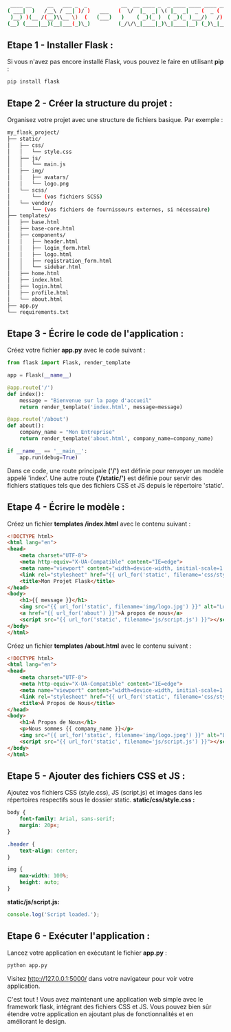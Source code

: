 ```bash
 ____ __     __   ___ _  _           __  __ ____ _  _ ____ ____ ____ _____  ____ ____ ____   
( ___|  )   /__\ / __| )/ )   ___   (  \/  |_  _| \( |_  _|  _ (  _ (  _  )(_  _| ___|_  _)  
 )__) )(__ /(__)\\__ \)  (   (___)   )    ( _)(_ )  ( _)(_ )___/)   /)(_)(.-_)(  )__)  )(    
(__) (____|__)(__|___(_)\_)         (_/\/\_|____|_)\_|____|__) (_)\_|_____)____)(____)(__)
```
## Etape 1 - Installer Flask : 
Si vous n'avez pas encore installé Flask, vous pouvez le faire en utilisant **pip** :
```bash
pip install flask
```

## Etape 2 - Créer la structure du projet : 
Organisez votre projet avec une structure de fichiers basique. Par exemple :
```bash
my_flask_project/
├── static/
│   ├── css/
│   │   └── style.css
│   ├── js/
│   │   └── main.js
│   ├── img/
│   │   ├── avatars/
│   │   └── logo.png
│   └── scss/
│       └── (vos fichiers SCSS)
│   └── vendor/
│       └── (vos fichiers de fournisseurs externes, si nécessaire)
├── templates/
│   ├── base.html
│   ├── base-core.html
│   ├── components/
│   │   ├── header.html
│   │   ├── login_form.html
│   │   ├── logo.html
│   │   ├── registration_form.html
│   │   └── sidebar.html
│   ├── home.html
│   ├── index.html
│   ├── login.html
│   ├── profile.html
│   └── about.html
├── app.py
└── requirements.txt

```

## Etape 3 - Écrire le code de l'application : 
Créez votre fichier **app.py** avec le code suivant :
```python
from flask import Flask, render_template

app = Flask(__name__)

@app.route('/')
def index():
    message = "Bienvenue sur la page d'accueil"
    return render_template('index.html', message=message)

@app.route('/about')
def about():
    company_name = "Mon Entreprise"
    return render_template('about.html', company_name=company_name)

if __name__ == '__main__':
    app.run(debug=True)
```
Dans ce code, une route principale **('/')** est définie pour renvoyer un modèle appelé 'index'. Une autre route **('/static/')** est définie pour servir des fichiers statiques tels que des fichiers CSS et JS depuis le répertoire 'static'.

## Etape 4 - Écrire le modèle : 
Créez un fichier **templates /index.html** avec le contenu suivant :
```html
<!DOCTYPE html>
<html lang="en">
<head>
    <meta charset="UTF-8">
    <meta http-equiv="X-UA-Compatible" content="IE=edge">
    <meta name="viewport" content="width=device-width, initial-scale=1.0">
    <link rel="stylesheet" href="{{ url_for('static', filename='css/style.css') }}">
    <title>Mon Projet Flask</title>
</head>
<body>
    <h1>{{ message }}</h1>
    <img src="{{ url_for('static', filename='img/logo.jpg') }}" alt="Logo">
    <a href="{{ url_for('about') }}">À propos de nous</a>
    <script src="{{ url_for('static', filename='js/script.js') }}"></script>
</body>
</html>
```
Créez un fichier **templates /about.html** avec le contenu suivant :
```html
<!DOCTYPE html>
<html lang="en">
<head>
    <meta charset="UTF-8">
    <meta http-equiv="X-UA-Compatible" content="IE=edge">
    <meta name="viewport" content="width=device-width, initial-scale=1.0">
    <link rel="stylesheet" href="{{ url_for('static', filename='css/style.css') }}">
    <title>À Propos de Nous</title>
</head>
<body>
    <h1>À Propos de Nous</h1>
    <p>Nous sommes {{ company_name }}</p>
    <img src="{{ url_for('static', filename='img/logo.jpeg') }}" alt="Logo">
    <script src="{{ url_for('static', filename='js/script.js') }}"></script>
</body>
</html>
```
## Etape 5 - Ajouter des fichiers CSS et JS : 
Ajoutez vos fichiers CSS (style.css), JS (script.js) et images dans les répertoires respectifs sous le dossier static.
**static/css/style.css :**
```css
body {
    font-family: Arial, sans-serif;
    margin: 20px;
}

.header {
    text-align: center;
}

img {
    max-width: 100%;
    height: auto;
}
```
**static/js/script.js:**
```javascript
console.log('Script loaded.');
```
## Etape 6 - Exécuter l'application : 
Lancez votre application en exécutant le fichier **app.py** :
```bash
python app.py
```
Visitez http://127.0.0.1:5000/ dans votre navigateur pour voir votre application.

C'est tout ! Vous avez maintenant une application web simple avec le framework flask, intégrant des fichiers CSS et JS. Vous pouvez bien sûr étendre votre application en ajoutant plus de fonctionnalités et en améliorant le design.








